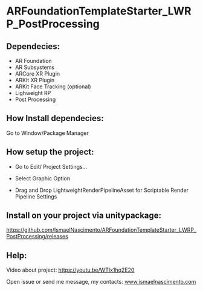 # ARFoundationTemplateStarter_LWRP_PostProcessing

## Dependecies:
- AR Foundation
- AR Subsystems
- ARCore XR Plugin
- ARKit XR Plugin
- ARKit Face Tracking (optional)
- Lighweight RP
- Post Processing

## How Install dependecies:

Go to Window/Package Manager

## How setup the project:

- Go to Edit/ Project Settings...

- Select Graphic Option

- Drag and Drop LightweightRenderPipelineAsset for Scriptable Render Pipeline Settings

## Install on your project via unitypackage:

https://github.com/IsmaelNascimento/ARFoundationTemplateStarter_LWRP_PostProcessing/releases

## Help:

Video about project: https://youtu.be/WTlx1hq2E20

Open issue or send me message, my contacts:
www.ismaelnascimento.com
